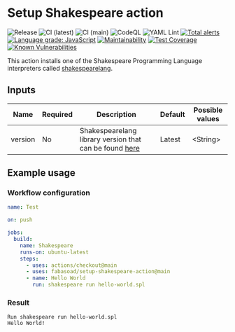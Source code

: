 # Setup Shakespeare action

![Release](https://img.shields.io/github/v/release/fabasoad/setup-shakespeare-action?include_prereleases) ![CI (latest)](https://github.com/fabasoad/setup-shakespeare-action/workflows/CI%20(latest)/badge.svg) ![CI (main)](https://github.com/fabasoad/setup-shakespeare-action/workflows/CI%20(main)/badge.svg) ![CodeQL](https://github.com/fabasoad/setup-shakespeare-action/workflows/CodeQL/badge.svg) ![YAML Lint](https://github.com/fabasoad/setup-shakespeare-action/workflows/YAML%20Lint/badge.svg) [![Total alerts](https://img.shields.io/lgtm/alerts/g/fabasoad/setup-shakespeare-action.svg?logo=lgtm&logoWidth=18)](https://lgtm.com/projects/g/fabasoad/setup-shakespeare-action/alerts/) [![Language grade: JavaScript](https://img.shields.io/lgtm/grade/javascript/g/fabasoad/setup-shakespeare-action.svg?logo=lgtm&logoWidth=18)](https://lgtm.com/projects/g/fabasoad/setup-shakespeare-action/context:javascript) [![Maintainability](https://api.codeclimate.com/v1/badges/b76849351ccb000110b5/maintainability)](https://codeclimate.com/github/fabasoad/setup-shakespeare-action/maintainability) [![Test Coverage](https://api.codeclimate.com/v1/badges/b76849351ccb000110b5/test_coverage)](https://codeclimate.com/github/fabasoad/setup-shakespeare-action/test_coverage) [![Known Vulnerabilities](https://snyk.io/test/github/fabasoad/setup-shakespeare-action/badge.svg?targetFile=package.json)](https://snyk.io/test/github/fabasoad/setup-shakespeare-action?targetFile=package.json)

This action installs one of the Shakespeare Programming Language interpreters called [shakespearelang](https://pypi.org/project/shakespearelang/).

## Inputs

| Name    | Required | Description                                                                                         | Default | Possible values |
|---------|----------|-----------------------------------------------------------------------------------------------------|---------|-----------------|
| version | No       | Shakespearelang library version that can be found [here](https://pypi.org/project/shakespearelang/) | Latest  | &lt;String&gt;  |

## Example usage

### Workflow configuration

```yaml
name: Test

on: push

jobs:
  build:
    name: Shakespeare
    runs-on: ubuntu-latest
    steps:
      - uses: actions/checkout@main
      - uses: fabasoad/setup-shakespeare-action@main
      - name: Hello World
        run: shakespeare run hello-world.spl

```

### Result

```shell
Run shakespeare run hello-world.spl
Hello World!
```
